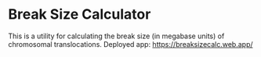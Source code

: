 # Break Size Calculator

This is a utility for calculating the break size (in megabase units) of chromosomal translocations.
Deployed app: https://breaksizecalc.web.app/